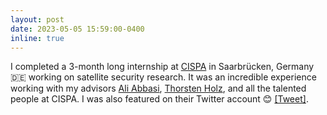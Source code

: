 ```yaml
---
layout: post
date: 2023-05-05 15:59:00-0400
inline: true
---
```


I completed a 3-month long internship at <a href="https://cispa.de/en" target="blank">CISPA</a> in Saarbrücken, Germany :de: working on satellite security research. It was an incredible experience working with my advisors <a target="_blank" href="https://ali-abbasi.info/">Ali Abbasi</a>, <a target="_blank" href="https://cispa.de/en/people/c01thho    ">Thorsten Holz</a>, and all the talented people at CISPA. I was also featured on their Twitter account :blush: <a target="_blank" href="https://twitter.com/CISPA/status/1632672504937316356">&#91;Tweet&#93;</a>.